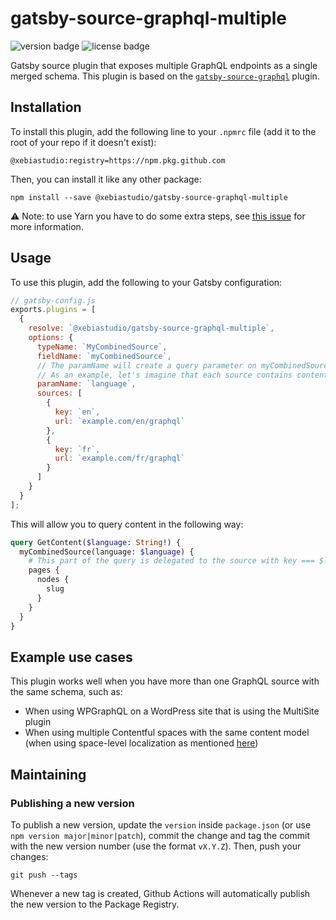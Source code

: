 # gatsby-source-graphql-multiple

![version badge](https://img.shields.io/github/package-json/v/xebiastudio/gatsby-source-graphql-multiple)
![license badge](https://img.shields.io/github/license/xebiastudio/gatsby-source-graphql-multiple)

Gatsby source plugin that exposes multiple GraphQL endpoints as a single merged schema. This plugin is based on the [`gatsby-source-graphql`](https://github.com/sanderploegsma/gatsby/tree/master/packages/gatsby-source-graphql) plugin.

## Installation

To install this plugin, add the following line to your `.npmrc` file (add it to the root of your repo if it doesn't exist):

    @xebiastudio:registry=https://npm.pkg.github.com

Then, you can install it like any other package:

    npm install --save @xebiastudio/gatsby-source-graphql-multiple
    
:warning: Note: to use Yarn you have to do some extra steps, see [this issue](https://github.com/yarnpkg/yarn/issues/7552) for more information.

## Usage

To use this plugin, add the following to your Gatsby configuration:

```javascript
// gatsby-config.js
exports.plugins = [
  {
    resolve: `@xebiastudio/gatsby-source-graphql-multiple`,
    options: {
      typeName: `MyCombinedSource`,
      fieldName: `myCombinedSource`,
      // The paramName will create a query parameter on myCombinedSource that determines which source to use
      // As an example, let's imagine that each source contains content in a specific language
      paramName: `language`,
      sources: [
        {
          key: `en`,
          url: `example.com/en/graphql`
        },
        {
          key: `fr`,
          url: `example.com/fr/graphql`
        }
      ]
    }
  }
];
```

This will allow you to query content in the following way:

```graphql
query GetContent($language: String!) {
  myCombinedSource(language: $language) {
    # This part of the query is delegated to the source with key === $language
    pages {
      nodes {
        slug
      }
    }
  }
}
```

## Example use cases

This plugin works well when you have more than one GraphQL source with the same schema, such as:

- When using WPGraphQL on a WordPress site that is using the MultiSite plugin
- When using multiple Contentful spaces with the same content model (when using space-level localization as mentioned [here](https://www.contentful.com/developers/docs/concepts/locales/))

## Maintaining

### Publishing a new version
To publish a new version, update the `version` inside `package.json` (or use `npm version major|minor|patch`), commit the change and tag the commit with the new version number (use the format `vX.Y.Z`). Then, push your changes:

    git push --tags

Whenever a new tag is created, Github Actions will automatically publish the new version to the Package Registry.

